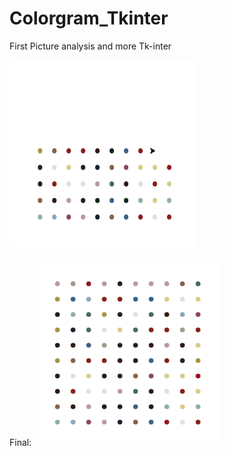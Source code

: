 # Colorgram_Tkinter
First Picture analysis and more Tk-inter

<img src="result_1.PNG" width=300 height=300/>

Final:
<img src="result_2.PNG" width=300 height=300/>
